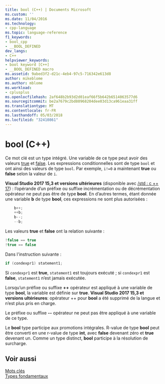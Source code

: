 ```yaml
---
title: bool (C++) | Documents Microsoft
ms.custom: ''
ms.date: 11/04/2016
ms.technology:
- cpp-language
ms.topic: language-reference
f1_keywords:
- bool_cpp
- __BOOL_DEFINED
dev_langs:
- C++
helpviewer_keywords:
- bool keyword [C++]
- __BOOL_DEFINED macro
ms.assetid: 9abed3f2-d21c-4eb4-97c5-716342e613d8
author: mikeblome
ms.author: mblome
ms.workload:
- cplusplus
ms.openlocfilehash: 2af648b2b93d2d01eaf66f5b642b6514063577d6
ms.sourcegitcommit: be2a7679c2bd80968204dee03d13ca961eaa31ff
ms.translationtype: MT
ms.contentlocale: fr-FR
ms.lasthandoff: 05/03/2018
ms.locfileid: "32410861"
---
```

# <a name="bool-c"></a>bool (C++)

Ce mot clé est un type intégré. Une variable de ce type peut avoir des valeurs [true](../cpp/true-cpp.md) et [false](../cpp/false-cpp.md). Les expressions conditionnelles sont de type `bool` et ont ainsi des valeurs de type `bool`. Par exemple, `i!=0` a maintenant **true** ou **false** selon la valeur de `i`.  

**Visual Studio 2017 15,3 et versions ultérieures** (disponible avec [/std : c ++ 17](../build/reference/std-specify-language-standard-version.md)) : l’opérande d’un préfixe ou suffixe incrémentation ou de décrémentation opérateur ne peut pas être de type **bool**. En d’autres termes, étant donnée une variable **b** de type **bool**, ces expressions ne sont plus autorisées :

```cpp
    b++;
    ++b;
    b--;
    --b;
```
  
Les valeurs **true** et **false** ont la relation suivante :  
  
```cpp  
!false == true  
!true == false  
```  
  
Dans l'instruction suivante :  
  
```cpp  
if (condexpr1) statement1;   
```  
  
Si `condexpr1` est **true**, `statement1` est toujours exécuté ; si `condexpr1` est **false**, `statement1` n’est jamais exécutée.  
  
Lorsqu’un préfixe ou suffixe **++** opérateur est appliqué à une variable de type **bool**, la variable est définie sur **true**. 
**Visual Studio 2017 15,3 et versions ultérieures**: opérateur ++ pour **bool** a été supprimé de la langue et n’est plus pris en charge.

Le préfixe ou suffixe **--** opérateur ne peut pas être appliqué à une variable de ce type.  
  
 Le **bool** type participe aux promotions intégrales. R-value de type **bool** peut être converti en une r-value de type **int**, avec **false** devenant zéro et **true** devenant un. Comme un type distinct, **bool** participe à la résolution de surcharge.  
  
## <a name="see-also"></a>Voir aussi

[Mots clés](../cpp/keywords-cpp.md)<br/>
[Types fondamentaux](../cpp/fundamental-types-cpp.md)<br/>
